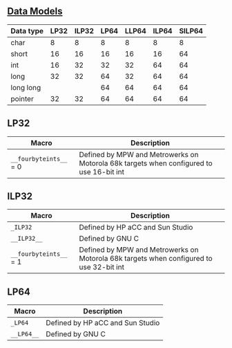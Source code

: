 ## [Data Models](https://www.unix.org/whitepapers/64bit.html) ##

Data type | LP32 | ILP32 | LP64 | LLP64 | ILP64 | SILP64
---|---|---|---|---|---|---
char | 8 | 8 | 8 | 8 | 8 | 8
short | 16 | 16 | 16 | 16 | 16 | 64
int | 16 | 32 | 32 | 32 | 64 | 64
long | 32 | 32 | 64 | 32 | 64 | 64
long long | | | 64 | 64 | 64 | 64
pointer | 32 | 32 | 64 | 64 | 64 | 64

## LP32 ##

Macro | Description
---|---
`__fourbyteints__` = 0| Defined by MPW and Metrowerks on Motorola 68k targets when configured to use 16-bit int

## ILP32 ##

Macro | Description
---|---
`_ILP32` | Defined by HP aCC and Sun Studio
`__ILP32__` | Defined by GNU C
`__fourbyteints__` = 1| Defined by MPW and Metrowerks on Motorola 68k targets when configured to use 32-bit int

## LP64 ##

Macro | Description
---|---
`_LP64` | Defined by HP aCC and Sun Studio
`__LP64__` | Defined by GNU C
